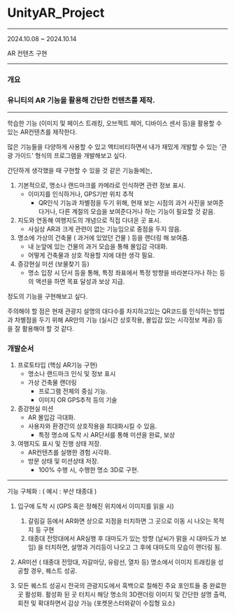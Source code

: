 # UnityAR_Project
---

2024.10.08 ~ 2024.10.14

AR 컨텐츠 구현

---

### 개요

### 유니티의 AR 기능을 활용해 간단한 컨텐츠를 제작.

---

학습한 기능 (이미지 및 페이스 트래킹, 오브젝트 제어, 디바이스 센서 등)을 활용할 수 있는 AR컨텐츠를 제작한다.

많은 기능들을 다양하게 사용할 수 있고 액티비티하면서 내가 재밌게 개발할 수 있는 '관광 가이드' 형식의 프로그램을 개발해보고 싶다.

간단하게 생각했을 때 구현할 수 있을 것 같은 기능들에는,

1. 기본적으로, 명소나 랜드마크를 카메라로 인식하면 관련 정보 표시.
    - 이미지를 인식하거나, GPS기반 위치 추적
        - QR인식 기능과 차별점을 두기 위해,
        현재 보는 시점의 과거 사진을 보여준다거나, 다른 계절의 모습을 보여준다거나
        하는 기능이 필요할 것 같음.
2. 지도와 연동해 여행지도의 개념으로 직접 다녀온 곳 표시.
    - 사실상 AR과 크게 관련이 없는 기능임으로 중점을 두지 않음.
3. 명소에 가상의 건축물 ( 과거에 있었던 건물 ) 등을 랜더링 해 보여줌.
    - 내 눈앞에 있는 건물의 과거 모습을 통해 몰입감 극대화.
    - 어떻게 건축물과 상호 작용할 지에 대한 생각 필요.
4. 증강현실 미션 (보물찾기 등)
    - 명소 입장 시 단서 등을 통해, 특정 좌표에서 특정 방향을 바라본다거나 하는 등의 액션을 하면 목표 달성과 보상 지급.

정도의 기능을 구현해보고 싶다.

주의해야 할 점은 현재 관광지 설명의 대다수를 차지하고있는 QR코드를 인식하는 방법과
차별점을 두기 위해 AR만의 기능 (실시간 상호작용, 몰입감 있는 시각정보 제공) 등을 잘 활용해야 할 것 같다.

### 개발순서

1. 프로토타입 (핵심 AR기능 구현)
    - 명소나 랜드마크 인식 및 정보 표시
    - 가상 건축물 랜더링
        - 프로그램 전체의 중심 기능.
        - 이미지 OR GPS추적 등의 기술
2. 증강현실 미션
    - AR 몰입감 극대화.
    - 사용자와 환경간의 상호작용을 최대화시킬 수 있음.
        - 특정 명소에 도착 시 AR단서를 통해 미션을 완료, 보상
3. 여행지도 표시 및 진행 상태 저장.
    - AR컨텐츠를 실행한 경험 시각화.
    - 방문 상태 및 미션상태 저장.
        - 100% 수행 시, 수행한 명소 3D로 구현.

---

기능 구체화 : ( 예시 : 부산 태종대 )

1. 입구에 도착 시 (GPS 혹은 정해진 위치에서 이미지를 읽을 시)
    1. 갈림길 등에서 AR화면 상으로 지점을 터치하면 그 곳으로 이동 시 나오는 목적지 등 구현
    2. 태종대 전망대에서 AR실행 후 대마도가 있는 방향
    (날씨가 맑을 시 대마도가 보임)
    을 터치하면, 설명과 거리등이 나오고 그 후에 대마도의 모습이 랜더링 됨.
    
2. AR미션 ( 태종대 전망대, 자갈마당, 유람선, 열차 등)
    명소에서 이미지 트래킹을 성공할 경우, 퀘스트 성공.

3. 모든 퀘스트 성공시 전국의 관광지도에서 흑백으로 칠해진 주요 포인트들 중 완료한 곳 활성화.
    활성화 된 곳 터치시 해당 명소의 3D랜더링 이미지 및 간단한 설명 출력,
    회전 및 확대하면서 감상 가능
    (포켓몬스터와같이 수집형 요소)
